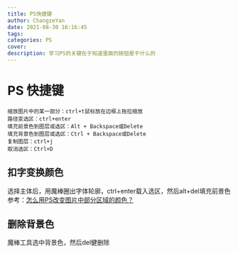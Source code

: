 ```yaml
---
title: PS快捷键
author: ChangzeYan
date: 2021-08-30 16:16:45
tags:
categories: PS
cover:
description: 学习PS的关键在于知道里面的按钮是干什么的
---
```


# PS 快捷键

```
缩放图片中的某一部分：ctrl+t鼠标放在边框上拖拉缩放
路径变选区：ctrl+enter
填充前景色到图层或选区：Alt + Backspace或Delete
填充背景色到图层或选区：Ctrl + Backspace或Delete
复制图层：ctrl+j
取消选区：Ctrl+D
```




## 扣字变换颜色

选择主体后，用魔棒圈出字体轮廓，ctrl+enter载入选区，然后alt+del填充前景色
参考：[怎么用PS改变图片中部分区域的颜色？](https://jingyan.baidu.com/article/a501d80c0309cfad630f5edb.html)

## 删除背景色
魔棒工具选中背景色，然后del健删除